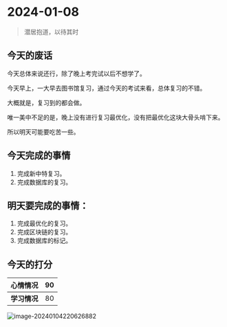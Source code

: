# 2024-01-08

> 潜居抱道，以待其时

## 今天的废话

今天总体来说还行，除了晚上考完试以后不想学了。

今天早上，一大早去图书馆复习，通过今天的考试来看，总体复习的不错。

大概就是，复习到的都会做。

唯一美中不足的是，晚上没有进行复习最优化，没有把最优化这块大骨头啃下来。

所以明天可能要吃苦一些。



## 今天完成的事情

1. 完成新中特复习。
2. 完成数据库的复习。



## 明天要完成的事情：

1. 完成最优化的复习。
2. 完成区块链的复习。
3. 完成数据库的标记。



## 今天的打分

|**心情情况**| 90 |
|  ----  | ----  |
|**学习情况**| 80 |

![image-20240104220626882](https://dezhi0730.oss-cn-hongkong.aliyuncs.com/dezhi0730/image-20240104220626882.png)

